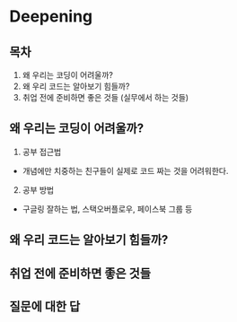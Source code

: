 # Deepening
## 목차
1. 왜 우리는 코딩이 어려울까?
2. 왜 우리 코드는 알아보기 힘들까?
3. 취업 전에 준비하면 좋은 것들 (실무에서 하는 것들)

## 왜 우리는 코딩이 어려울까?
1. 공부 접근법
  - 개념에만 치중하는 친구들이 실제로 코드 짜는 것을 어려워한다.
2. 공부 방법
  - 구글링 잘하는 법, 스택오버플로우, 페이스북 그룹 등

## 왜 우리 코드는 알아보기 힘들까?


## 취업 전에 준비하면 좋은 것들


## 질문에 대한 답
